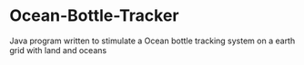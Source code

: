 # Ocean-Bottle-Tracker
Java program written to stimulate a Ocean  bottle tracking system on a earth grid with land and oceans
